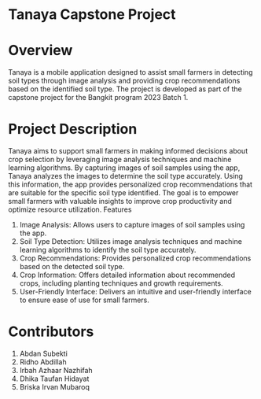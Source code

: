 # Tanaya Capstone Project
# Overview

Tanaya is a mobile application designed to assist small farmers in detecting soil types through image analysis and providing crop recommendations based on the identified soil type. The project is developed as part of the capstone project for the Bangkit program 2023 Batch 1.

# Project Description

Tanaya aims to support small farmers in making informed decisions about crop selection by leveraging image analysis techniques and machine learning algorithms. By capturing images of soil samples using the app, Tanaya analyzes the images to determine the soil type accurately. Using this information, the app provides personalized crop recommendations that are suitable for the specific soil type identified. The goal is to empower small farmers with valuable insights to improve crop productivity and optimize resource utilization.
Features

   1. Image Analysis: Allows users to capture images of soil samples using the app.
   2. Soil Type Detection: Utilizes image analysis techniques and machine learning algorithms to identify the soil type accurately.
   3. Crop Recommendations: Provides personalized crop recommendations based on the detected soil type.
   4. Crop Information: Offers detailed information about recommended crops, including planting techniques and growth requirements.
   5. User-Friendly Interface: Delivers an intuitive and user-friendly interface to ensure ease of use for small farmers.

# Contributors
   1. Abdan Subekti 
   2. Ridho Abdillah
   3. Irbah Azhaar Nazhifah
   4. Dhika Taufan Hidayat
   5. Briska Irvan Mubaroq
